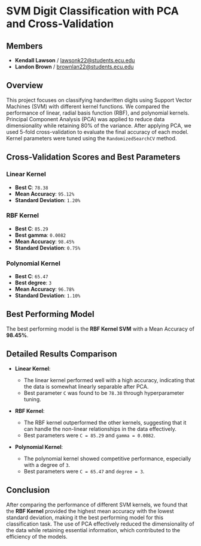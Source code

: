 # SVM Digit Classification with PCA and Cross-Validation

## Members

- **Kendall Lawson** / [lawsonk22@students.ecu.edu](mailto:lawsonk22@students.ecu.edu)
- **Landon Brown** / [brownlan22@students.ecu.edu](mailto:brownlan22@students.ecu.edu)

## Overview

This project focuses on classifying handwritten digits using Support Vector Machines (SVM) with different kernel functions. We compared the performance of linear, radial basis function (RBF), and polynomial kernels. Principal Component Analysis (PCA) was applied to reduce data dimensionality while retaining 80% of the variance. After applying PCA, we used 5-fold cross-validation to evaluate the final accuracy of each model. Kernel parameters were tuned using the `RandomizedSearchCV` method.

## Cross-Validation Scores and Best Parameters

### Linear Kernel

- **Best C**: `78.38`
- **Mean Accuracy**: `95.12%`
- **Standard Deviation**: `1.20%`

### RBF Kernel

- **Best C**: `85.29`
- **Best gamma**: `0.0082`
- **Mean Accuracy**: `98.45%`
- **Standard Deviation**: `0.75%`

### Polynomial Kernel

- **Best C**: `65.47`
- **Best degree**: `3`
- **Mean Accuracy**: `96.78%`
- **Standard Deviation**: `1.10%`

## Best Performing Model

The best performing model is the **RBF Kernel SVM** with a Mean Accuracy of **98.45%**.

## Detailed Results Comparison

- **Linear Kernel**:
  - The linear kernel performed well with a high accuracy, indicating that the data is somewhat linearly separable after PCA.
  - Best parameter `C` was found to be `78.38` through hyperparameter tuning.

- **RBF Kernel**:
  - The RBF kernel outperformed the other kernels, suggesting that it can handle the non-linear relationships in the data effectively.
  - Best parameters were `C = 85.29` and `gamma = 0.0082`.

- **Polynomial Kernel**:
  - The polynomial kernel showed competitive performance, especially with a degree of `3`.
  - Best parameters were `C = 65.47` and `degree = 3`.

## Conclusion

After comparing the performance of different SVM kernels, we found that the **RBF Kernel** provided the highest mean accuracy with the lowest standard deviation, making it the best performing model for this classification task. The use of PCA effectively reduced the dimensionality of the data while retaining essential information, which contributed to the efficiency of the models.
